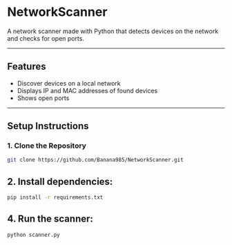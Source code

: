 # **NetworkScanner**

A network scanner made with Python that detects devices on the network and checks for open ports.

---

## **Features**

- Discover devices on a local network
- Displays IP and MAC addresses of found devices
- Shows open ports 

---

## **Setup Instructions**

### **1. Clone the Repository**

```bash
git clone https://github.com/Banana985/NetworkScanner.git
```
## 2. Install dependencies:
```bash
pip install -r requirements.txt
```
## 4. Run the scanner:
```bash
python scanner.py
```
